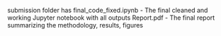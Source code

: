 submission folder has 
final_code_fixed.ipynb - The final cleaned and working Jupyter notebook with all outputs
Report\.pdf - The final report summarizing the methodology, results, figures
